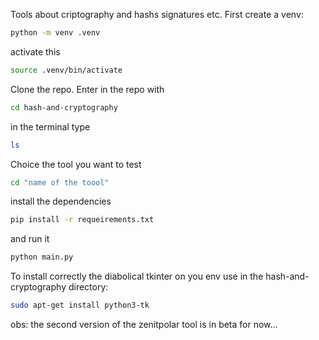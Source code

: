 Tools about criptography and hashs signatures etc.
First create a venv:
```bash
python -m venv .venv
```
activate this
```bash
source .venv/bin/activate
```
Clone the repo.
Enter in the repo with 
```bash
cd hash-and-cryptography
```
in the terminal type
```bash
ls
```
Choice the tool you want to test
```bash
cd "name of the toool"
```
install the dependencies 
```bash
pip install -r requeirements.txt
```
and run it
```bash
python main.py
```
To install correctly the diabolical tkinter on you env use in the hash-and-cryptography directory:
```bash
sudo apt-get install python3-tk
```
obs: the second version of the zenitpolar tool is in beta for now...
